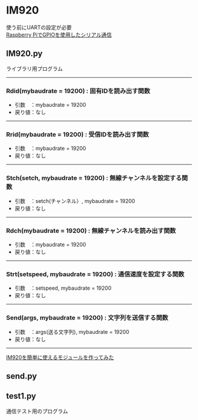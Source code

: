 # IM920
使う前にUARTの設定が必要  
[Raspberry PiでGPIOを使用したシリアル通信](https://www.ingenious.jp/raspberry-pi/2019/03/gpio-uart/)

## IM920.py  
ライブラリ用プログラム  

---  
### Rdid(mybaudrate = 19200) : 固有IDを読み出す関数  

- 引数　：mybaudrate = 19200  
- 戻り値：なし  
---  
### Rrid(mybaudrate = 19200) : 受信IDを読み出す関数  
- 引数　：mybaudrate = 19200  
- 戻り値：なし
---  
### Stch(setch, mybaudrate = 19200) : 無線チャンネルを設定する関数  
- 引数　：setch(チャンネル）, mybaudrate = 19200  
- 戻り値：なし  
---  
### Rdch(mybaudrate = 19200) : 無線チャンネルを読み出す関数  
- 引数　：mybaudrate = 19200  
- 戻り値：なし  
---
### Strt(setspeed, mybaudrate = 19200) : 通信速度を設定する関数  
- 引数　：setspeed, mybaudrate = 19200  
- 戻り値：なし  
---
### Send(args, mybaudrate = 19200) : 文字列を送信する関数  
- 引数　：args(送る文字列), mybaudrate = 19200  
- 戻り値：なし  
---
[IM920を簡単に使えるモジュールを作ってみた](https://www.autumn-color.com/archives/298)

## send.py


## test1.py
通信テスト用のプログラム
